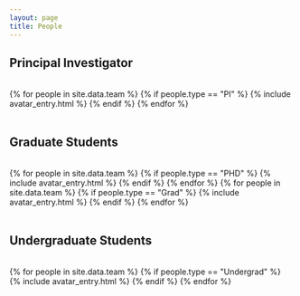 ```yaml
---
layout: page 
title: People
---
```


<div class="clearfix">

<h2>Principal Investigator</h2>
<br>
{% for people in site.data.team %} 
    {% if people.type == "PI" %} 
        {% include avatar_entry.html %} 
    {% endif %} 
{% endfor %}
</div>

<br>

<div class="clearfix">
<h2>Graduate Students</h2>
<br>
{% for people in site.data.team %} 
    {% if people.type == "PHD" %} 
        {% include avatar_entry.html %}        
    {% endif %} 
{% endfor %}
{% for people in site.data.team %} 
    {% if people.type == "Grad" %} 
        {% include avatar_entry.html %}        
    {% endif %} 
{% endfor %}
</div>

<br>

<div class="clearfix">
<h2>Undergraduate Students</h2>
<br>
{% for people in site.data.team %}
    {% if people.type == "Undergrad" %}
        {% include avatar_entry.html %}        
    {% endif %}
{% endfor %}
</div>

